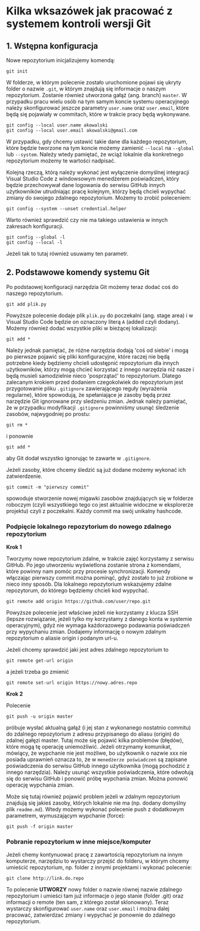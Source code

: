 # Kilka wksazówek jak pracować z systemem kontroli wersji Git

## 1. Wstępna konfiguracja

Nowe repozytorium inicjalizujemy komendą:
```console
git init
```
W folderze, w którym polecenie zostało uruchomione pojawi się ukryty folder o nazwie `.git`, w którym znajdują się informacje o naszym repozytorium. Zostanie również utworzona gałąź (ang. branch) `master`.
W przypadku pracu wielu osób na tym samym koncie systemu operacyjnego należy skonfigurować jeszcze parametry `user.name` oraz `user.email`, które będą się pojawiały w commitach, które w trakcie pracy będą wykonywane.
```console
git config --local user.name akowalski
git config --local user.email akowalski@gmail.com
```

W przypadku, gdy chcemy ustawić takie dane dla każdego repozytorium, które będzie tworzone na tym koncie możemy zamienić `--local` na `--global` lub `--system`. Należy wtedy pamiętać, że wciąż lokalnie dla konkretnego repozytorium możemy te wartości nadpisać.

Kolejną rzeczą, którą należy wykonać jest wyłączenie domyślnej integracji Visual Studio Code z windowsowym menedżerem poświadczeń, który będzie przechowywał dane logowania do serwisu GitHub innych użytkowników utrudniając pracę kolejnym, którzy będą chcieli wypychać zmiany do swojego zdalnego repozytorium.
Możemy to zrobić poleceniem:
```console
git config --system --unset credential.helper
```
Warto również sprawdzić czy nie ma takiego ustawienia w innych zakresach konfiguracji.
```console
git config --global -l
git config --local -l
```

Jeżeli tak to tutaj również usuwamy ten parametr.

## 2. Podstawowe komendy systemu Git

Po podstaowej konfiguracji narzędzia Git możemy teraz dodać coś do naszego repozytorium.
```console
git add plik.py
```
Powyższe polecenie dodaje plik `plik.py` do poczekalni (ang. stage area) i w Visual Studio Code będzie on oznaczony literą `A` (added czyli dodany).
Możemy również dodać wszystkie pliki w bieżącej lokalizacji:
```console
git add *
```
Należy jednak pamiętać, że różne narzędzia dodają 'coś od siebie' i mogą po pierwsze pojawić się pliki konfiguracyjne, które raczej nie będą potrzebne kiedy będziemy chcieli udostępnić repozytorium dla innych użytkowników, którzy mogą chcieć korzystać z innego narzędzia niż nasze i będą musieli samodzielnie nieco 'posprzątać' to repozytorium. Dlatego zalecanym krokiem przed dodaniem czegokolwiek do repozytorium jest przygotowanie pliku `.gitignore` zawierającego reguły (wyrażenia regularne), które spowodują, że spełaniające je zasoby będą przez narzędzie Git ignorowane przy sledzeniu zmian. Jednak należy pamiętać, że w przypadku modyfikacji `.gitignore` powinniśmy usunąć śledzenie zasobów, najwygodniej po prostu:
```console
git rm *
```
i ponownie
```console
git add *
```
aby Git dodał wszystko ignorując te zawarte w `.gitignore`.

Jeżeli zasoby, które chcemy śledzić są już dodane możemy wykonać ich zatwierdzenie.
```console
git commit -m "pierwszy commit"
```
spowoduje stworzenie nowej migawki zasobów znajdujących się w folderze roboczym (czyli wszystkiego tego co jest aktualnie widoczne w eksplorerze projektu) czyli z poczekalni. Każdy commit ma swój unikalny hashcode.

### __Podpięcie lokalnego repozytorium do nowego zdalnego repozytorium__

__Krok 1__

Tworzymy nowe repozytorium zdalne, w trakcie zajęć korzystamy z serwisu GitHub. Po jego utworzeniu wyświetlona zostanie strona z komendami, które powinny nam pomóc przy procesie synchronizacji. Komendy włączając pierwszy commit można pominąć, gdyż zostało to już zrobione w nieco inny sposób.
Dla lokalnego repozytorium wskazujemy zdalne repozytorum, do którego będziemy chcieli kod wypychać.
```console
git remote add origin https://github.com/user/repo.git
```
Powyższe polecenie jest właściwe jeżeli nie korzystamy z klucza SSH (lepsze rozwiązanie, jeżeli tylko my korzystamy z danego konta w systemie operacyjnym), gdyż nie wymaga każdorazowego podawania poświadczeń przy wypychaniu zmian. Dodajemy informację o nowym zdalnym repozytorium o aliasie origin i podanym url-u.

Jeżeli chcemy sprawdzić jaki jest adres zdalnego repozytorium to
```console 
git remote get-url origin
```
a jeżeli trzeba go zmienić
```console
git remote set-url origin https://nowy.adres.repo
```

__Krok 2__

Polecenie
```console
git push -u origin master
```
próbuje wysłać aktualną gałąź (i jej stan z wykonanego nostatnio commitu) do zdalnego repozytorium z adresu przypisanego do aliasu (origin) do zdalnej gałęzi master.
Tutaj może się pojawić kilka problemów (błędów), które mogą tę operację uniemożliwić.
Jeżeli otrzymamy komunikat, mówiący, że wypchanie nie jest możliwe, bo użytkownik o nazwie xxx nie posiada uprawnień oznacza to, że w `menedżerze poświadczeń` są zapisane poświadczenia do serwisu GitHub innego użytkownika (mogą pochodzić z innego narzędzia). Należy usunąć wszystkie poświadczenia, które odwołują się do serwisu GitHub i ponowić próbę wypchania zmian. Można ponowić operację wypchania zmian.

Może się tutaj również pojawić problem jeżeli w zdalnym repozytorium znajdują się jakieś zasoby, których lokalnie nie ma (np. dodany domyślny plik `readme.md`). Wtedy możemy wykonać polecenie push z dodatkowym parametrem, wymuszającym wypchanie (force):
```console
git push -f origin master
```

### __Pobranie repozytorium w inne miejsce/komputer__

Jeżeli chemy kontynuować pracę z zawartością repozytorium na innym komputerze, narzędziu to wystarczy przejść do folderu, w którym chcemy umieścić repozytorium, np. folder z innymi projektami i wykonać polecenie:
```console
git clone http://link.do.repo
```
To polecenie __UTWORZY__ nowy folder o nazwie równej nazwie zdalnego repozytorium i umieści tam już informacje o jego stanie (folder .git) oraz informacji o remote (ten sam, z którego został sklonowany). Teraz wystarczy skonfigurować `user.name` oraz `user.email` i można dalej pracować, zatwierdzać zmiany i wypychać je ponownie do zdalnego repozytorium.
